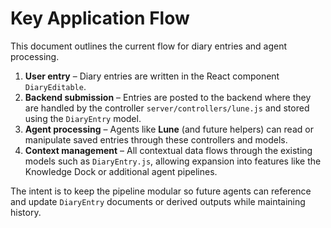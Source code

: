 # Key Application Flow

This document outlines the current flow for diary entries and agent processing.

1. **User entry** – Diary entries are written in the React component `DiaryEditable`.
2. **Backend submission** – Entries are posted to the backend where they are handled by the controller `server/controllers/lune.js` and stored using the `DiaryEntry` model.
3. **Agent processing** – Agents like **Lune** (and future helpers) can read or manipulate saved entries through these controllers and models.
4. **Context management** – All contextual data flows through the existing models such as `DiaryEntry.js`, allowing expansion into features like the Knowledge Dock or additional agent pipelines.

The intent is to keep the pipeline modular so future agents can reference and update `DiaryEntry` documents or derived outputs while maintaining history.
